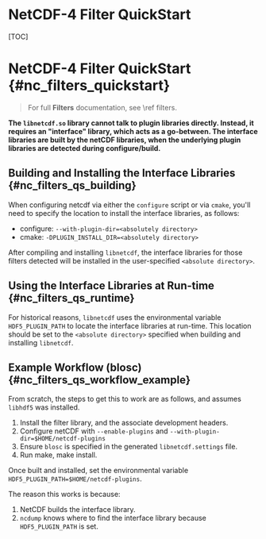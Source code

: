 NetCDF-4 Filter QuickStart
==============================

[TOC]

<!--  double header is needed to workaround doxygen bug  -->

NetCDF-4 Filter QuickStart {#nc_filters_quickstart}
==============================

> For full **Filters** documentation, see \ref filters.

**The `libnetcdf.so` library cannot talk to plugin libraries directly. Instead, it requires an "interface" library, which acts as a go-between.  The interface libraries are built by the netCDF libraries, when the underlying plugin libraries are detected during configure/build.**

Building and Installing the Interface Libraries {#nc_filters_qs_building}
----------------------------------

When configuring netcdf via either the `configure` script or via `cmake`, you'll need to specify the location to install the interface libraries, as follows:

* configure: `--with-plugin-dir=<absolutely directory>`
* cmake: `-DPLUGIN_INSTALL_DIR=<absolutely directory>`

After compiling and installing `libnetcdf`, the interface libraries for those filters detected will be installed in the user-specified `<absolute directory>`.


Using the Interface Libraries at Run-time {#nc_filters_qs_runtime}
---------------------------------

For historical reasons, `libnetcdf` uses the environmental variable `HDF5_PLUGIN_PATH` to locate the interface libraries at run-time. This location should be set to the `<absolute directory>` specified when building and installing `libnetcdf`.


Example Workflow (blosc) {#nc_filters_qs_workflow_example}
--------------------------------------------------

From scratch, the steps to get this to work are as follows, and assumes `libhdf5` was installed.

1. Install the filter library, and the associate development headers.
2. Configure netCDF with `--enable-plugins` and `--with-plugin-dir=$HOME/netcdf-plugins`
3. Ensure `blosc` is specified in the generated `libnetcdf.settings` file.  
4. Run make, make install.

Once built and installed, set the environmental variable `HDF5_PLUGIN_PATH=$HOME/netcdf-plugins`.  

The reason this works is because:

1. NetCDF builds the interface library.
2. `ncdump` knows where to find the interface library because `HDF5_PLUGIN_PATH` is set.  


